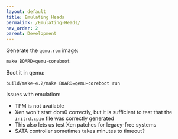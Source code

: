 ```yaml
---
layout: default
title: Emulating Heads
permalink: /Emulating-Heads/
nav_order: 2
parent: Development
---
```


Generate the `qemu.rom` image:

```Makefile
make BOARD=qemu-coreboot
```

Boot it in qemu:

```Shell
build/make-4.2/make BOARD=qemu-coreboot run
```

Issues with emulation:

* TPM is not available
* Xen won't start dom0 correctly, but it is sufficient to test that the
 `initrd.cpio` file was correctly generated
* This also lets us test Xen patches for legacy-free systems
* SATA controller sometimes takes minutes to timeout?

